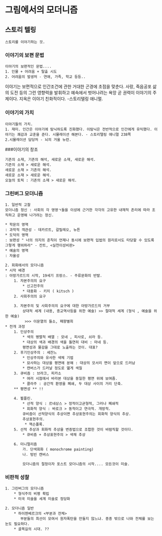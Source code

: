 
# 그림에서의 모더니즘 

## 스토리 텔링
    스토리를 이야기하는 것.

### 이야기의 보편 문법 
    이야기의 보편적인 문법....
    1. 인물 + 어려움 + 탈출 시도 
    2. 어려움의 발생처 - 연애, 가족, 학교 등등..

이야기는 보편적으로 인간조건에 관한 거대한 곤경에 초점을 맞춘다. 사랑, 죽음공포 삶의 도전 등의 그런 영향력을 발휘하고 예속에서 벗어나려는 욕망 곧 권력이 이야기의 주제이다. 지옥은 이야기 친화적이다.  -스토리텔링 애니멀.

### 이야기의 가치

    이야기들의 가치. 
    1. 재미. 인간은 이야기에 탐닉하도록 진화했다. 이탐닉은 전반적으로 인간에게 유익했다. 이야기는 쾌감과 교훈을 준다. 시뮬레이션 해본다. - 스토리텔링 애니멀 238쪽 
    2.시뮬레이션 담당처 - 뇌의 거울 뉴런.

###이야기의 창조

    기존의 소재, 기존의 해석, 새로운 소재, 새로운 해석.
    기존의 소재 > 새로운 해석.
    새로운 소재 > 기존의 해석.
    새로운 소재 > 새로운 해석.
    오늘의 토픽 : 기존의 소재 > 새로운 해석.

### 그린버그 모더니즘

    1. 일반적 고찰
    모더니즘 정신 : 사회의 각 영영ㄱ들을 이성에 근거한 각각의 고유한 내재적 존리에 따라 조직하고 운영해 나가려는 정신. 

    * 학문의 영역
    : 과학적 객관성 - 데카르트, 갈릴레오, 뉴튼
    * 도덕의 영역
    : 보편성 " 너의 의지의 준칙이 언제나 동시에 보편적 입법의 원리로서도 타당할 수 있도록 그렇게 행위하라" - 칸트, <실천이성비판>
    * 예술의 영역
    : 자율성 

    2. 회화에서의 모더니즘 
    * 시작 배경
    : 아방가르드의 시작, 19세기 프랑스. - 주류문화의 반발.
        1. 자본주의의 요구
            * 신고전주의
            * 대중화 - 키치 ( kitsch )
        2. 사회주의의 요구
        
        3. 자본주의 및 사회주의의 요구에 대한 아방가르드의 거부 
            상대적 세계 (내용, 종교역사등을 위한 예술) >> 절대적 세계 (형식 , 예술을 위한 예술)
             >>> 이문열의 들소, 패왕별희
    * 전개 과정
        1. 인상주의
            * 색의 병렬적 배열 : 모네 , 피사로, 쇠라 등.
            * 대상의 색과 배경의 색을 돌연히 대비 : 마네 등.
            평면성과 물감을 그대로 노출하는 것이. 대표?
        2. 후기인상주의 : 세잔느
            * 인상주의와 유사한 색체 기법
            * 묘사하는 대상을 평면에 분해 : 대상의 모서리 면이 앞으로 드러남
            * 캔버스가 드러날 정도로 엷게 색칠
        3. 큐비즘 : 브라크, 피카소
            * 여러 시점에서 바라본 대상을 동일한 평면 위에 보여줌.
            * 콜라주 : 공간적 환영을 폐쇄, 두 대상 사이의 거리 단축.
        ** 평면성 ** !!

        4. 뵐플린.
            * 선적 양식 : 르네상스 > 정적이고균형적, 그러나 폐쇄적
            * 회화적 양식 : 바로크 > 동적이고 연극적. 개방적.
            큐비즘이 선적양식의 추상이면 추상표현주의는 회화적 양식의 추상.
            추상표현주의.
             * 잭슨폴록.
        5. 선적 추상과 회화적 추상을 변증법으로 조합한 것이 바람직할 것이다. 
            * 큐비즘 + 추상표현주의 > 색채 추상

        6. 미니멀리즘 
            가. 단색회화 ( monochrome painting)
            나. 텅빈 캔버스

            모더니즘의 절정이자 포스트 모더니즘의 시작.... 모든것이 미술.

### 비판적 성찰

    1. 그린버그의 모더니즘
        * 형식주의 비평 확립
        * 미국 미술을 세계 미술로 정당화

    2. 모더니즘 일반
        * 하이젠베르크의 <부분과 전체>
           부분들의 최선이 모여서 원자폭탄을 만들지 않느냐. 종종 밖으로 나와 전체를 보는 눈도 필요하다.
        * 골목길의 시대. ?? 
        


        

